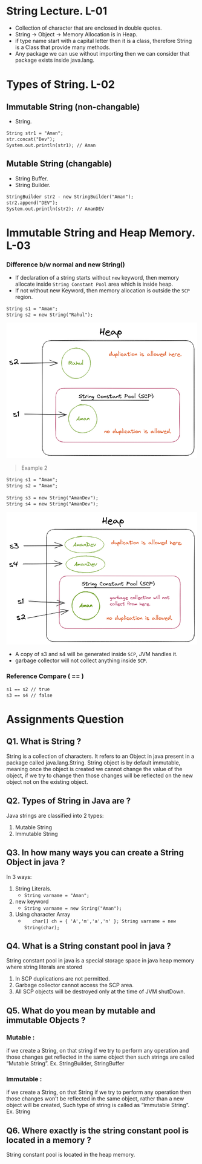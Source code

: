 # String Lecture. L-01
- Collection of character that are enclosed in double quotes.
- String -> Object -> Memory Allocation is in Heap.
- if type name start with a capital letter then it is a class, therefore String is a Class that provide many methods.
- Any package we can use without importing then we can consider that package exists inside java.lang.

# Types of String. L-02

## Immutable String (non-changable)
- String.
```
String str1 = "Aman";
str.concat("Dev"); 
System.out.println(str1); // Aman
```
## Mutable String (changable)
- String Buffer.
- String Builder.
```
StringBuilder str2 - new StringBuilder("Aman");
str2.append("DEV");
System.out.println(str2); // AmanDEV
```

# Immutable String and Heap Memory. L-03
### Difference b/w normal and new String()

- If declaration of a string starts without `new` keyword, then memory allocate inside `String Constant Pool` area which is inside heap.
- If not without new Keyword, then memory allocation is outside the `SCP` region.
```
String s1 = "Aman";
String s2 = new String("Rahul");
```
![](./img/ImmutableString.png)

> Example 2
```
String s1 = "Aman";
String s2 = "Aman";

String s3 = new String("AmanDev");
String s4 = new String("AmanDev");

```
![](./img/StringExample.png)

* A copy of s3 and s4 will be generated inside `SCP`, JVM handles it.
* garbage collector will not collect anything inside `SCP`.

### Reference Compare ( == )
```
s1 == s2 // true
s3 == s4 // false
```

# Assignments Question

## Q1. What is String ? 
String is a collection of characters. It refers to an Object in java present in a package called java.lang.String. String object is by default immutable, meaning once the object is created we cannot change the value of the object, if we try to change then those changes will be reflected on the new object not on the existing object.
## Q2. Types of String in Java are ?
Java strings are classified into 2 types: <br>
 1. Mutable String    
 2. Immutable String

## Q3. In how many ways you can create a String Object in java ?
In 3 ways:
1. String Literals. 
    * ```String varname = "Aman";```
2. new keyword
    * ```String varname = new String("Aman"); ```
3. Using character Array
    * ```    char[] ch = { 'A','m','a','n' }; String varname = new String(char);  ```

## Q4. What is a String constant pool in java ?
String constant pool in java is a special storage space in java heap memory where string literals are stored
1. In SCP duplications are not permitted.
2. Garbage collector cannot access the SCP area.
3. All SCP objects will be destroyed only at the time of JVM shutDown.



## Q5. What do you mean by mutable and immutable Objects ?
### Mutable : 
if we create a String, on that string if we try to perform any operation and those changes get reflected in the same object then such strings are called “Mutable String”.
Ex. StringBuilder, StringBuffer
### Immutable :
if we create a String, on that String if we try to perform any operation then those changes won’t be reflected in the same object, rather than a new object will be created, Such type of string is called as “Immutable String”.
Ex. String

## Q6. Where exactly is the string constant pool is located in a memory ?
String constant pool is located in the heap memory.


